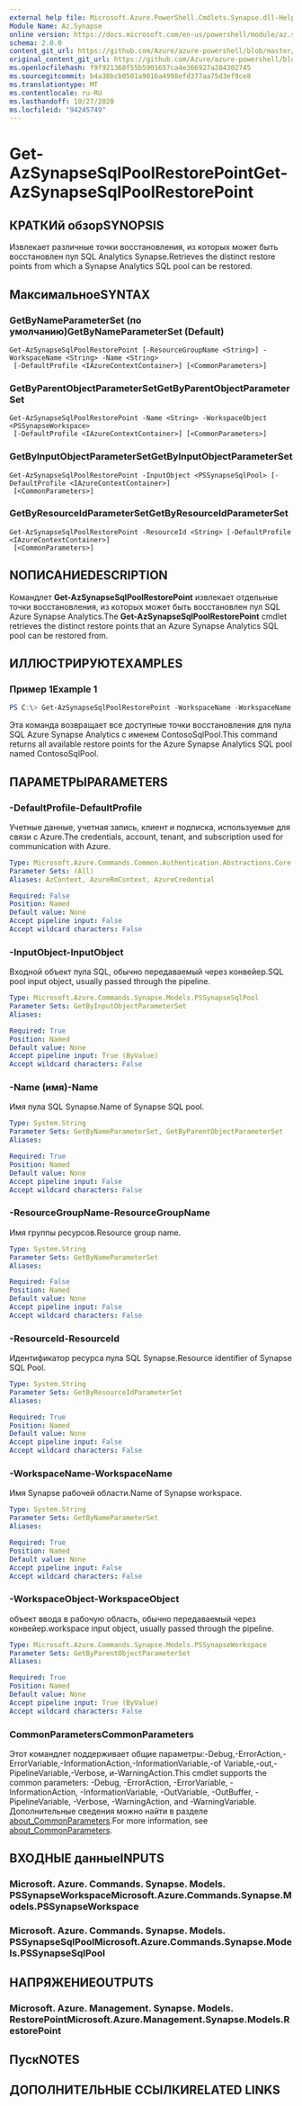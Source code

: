 ```yaml
---
external help file: Microsoft.Azure.PowerShell.Cmdlets.Synapse.dll-Help.xml
Module Name: Az.Synapse
online version: https://docs.microsoft.com/en-us/powershell/module/az.synapse/get-azsynapsesqlpoolrestorepoint
schema: 2.0.0
content_git_url: https://github.com/Azure/azure-powershell/blob/master/src/Synapse/Synapse/help/Get-AzSynapseSqlPoolRestorePoint.md
original_content_git_url: https://github.com/Azure/azure-powershell/blob/master/src/Synapse/Synapse/help/Get-AzSynapseSqlPoolRestorePoint.md
ms.openlocfilehash: f9f921368f55b5901657ca4e366927a284302745
ms.sourcegitcommit: b4a38bcb0501a9016a4998efd377aa75d3ef9ce8
ms.translationtype: MT
ms.contentlocale: ru-RU
ms.lasthandoff: 10/27/2020
ms.locfileid: "94245749"
---
```

# <span data-ttu-id="fba3a-101">Get-AzSynapseSqlPoolRestorePoint</span><span class="sxs-lookup"><span data-stu-id="fba3a-101">Get-AzSynapseSqlPoolRestorePoint</span></span>

## <span data-ttu-id="fba3a-102">КРАТКИй обзор</span><span class="sxs-lookup"><span data-stu-id="fba3a-102">SYNOPSIS</span></span>
<span data-ttu-id="fba3a-103">Извлекает различные точки восстановления, из которых может быть восстановлен пул SQL Analytics Synapse.</span><span class="sxs-lookup"><span data-stu-id="fba3a-103">Retrieves the distinct restore points from which a Synapse Analytics SQL pool can be restored.</span></span>

## <span data-ttu-id="fba3a-104">Максимальное</span><span class="sxs-lookup"><span data-stu-id="fba3a-104">SYNTAX</span></span>

### <span data-ttu-id="fba3a-105">GetByNameParameterSet (по умолчанию)</span><span class="sxs-lookup"><span data-stu-id="fba3a-105">GetByNameParameterSet (Default)</span></span>
```
Get-AzSynapseSqlPoolRestorePoint [-ResourceGroupName <String>] -WorkspaceName <String> -Name <String>
 [-DefaultProfile <IAzureContextContainer>] [<CommonParameters>]
```

### <span data-ttu-id="fba3a-106">GetByParentObjectParameterSet</span><span class="sxs-lookup"><span data-stu-id="fba3a-106">GetByParentObjectParameterSet</span></span>
```
Get-AzSynapseSqlPoolRestorePoint -Name <String> -WorkspaceObject <PSSynapseWorkspace>
 [-DefaultProfile <IAzureContextContainer>] [<CommonParameters>]
```

### <span data-ttu-id="fba3a-107">GetByInputObjectParameterSet</span><span class="sxs-lookup"><span data-stu-id="fba3a-107">GetByInputObjectParameterSet</span></span>
```
Get-AzSynapseSqlPoolRestorePoint -InputObject <PSSynapseSqlPool> [-DefaultProfile <IAzureContextContainer>]
 [<CommonParameters>]
```

### <span data-ttu-id="fba3a-108">GetByResourceIdParameterSet</span><span class="sxs-lookup"><span data-stu-id="fba3a-108">GetByResourceIdParameterSet</span></span>
```
Get-AzSynapseSqlPoolRestorePoint -ResourceId <String> [-DefaultProfile <IAzureContextContainer>]
 [<CommonParameters>]
```

## <span data-ttu-id="fba3a-109">NОПИСАНИЕ</span><span class="sxs-lookup"><span data-stu-id="fba3a-109">DESCRIPTION</span></span>
<span data-ttu-id="fba3a-110">Командлет **Get-AzSynapseSqlPoolRestorePoint** извлекает отдельные точки восстановления, из которых может быть восстановлен пул SQL Azure Synapse Analytics.</span><span class="sxs-lookup"><span data-stu-id="fba3a-110">The **Get-AzSynapseSqlPoolRestorePoint** cmdlet retrieves the distinct restore points that an Azure Synapse Analytics SQL pool can be restored from.</span></span>

## <span data-ttu-id="fba3a-111">ИЛЛЮСТРИРУЮТ</span><span class="sxs-lookup"><span data-stu-id="fba3a-111">EXAMPLES</span></span>

### <span data-ttu-id="fba3a-112">Пример 1</span><span class="sxs-lookup"><span data-stu-id="fba3a-112">Example 1</span></span>
```powershell
PS C:\> Get-AzSynapseSqlPoolRestorePoint -WorkspaceName -WorkspaceName ContosoWorkspace -Name ContosoSqlPool
```

<span data-ttu-id="fba3a-113">Эта команда возвращает все доступные точки восстановления для пула SQL Azure Synapse Analytics с именем ContosoSqlPool.</span><span class="sxs-lookup"><span data-stu-id="fba3a-113">This command returns all available restore points for the Azure Synapse Analytics SQL pool named ContosoSqlPool.</span></span>

## <span data-ttu-id="fba3a-114">ПАРАМЕТРЫ</span><span class="sxs-lookup"><span data-stu-id="fba3a-114">PARAMETERS</span></span>

### <span data-ttu-id="fba3a-115">-DefaultProfile</span><span class="sxs-lookup"><span data-stu-id="fba3a-115">-DefaultProfile</span></span>
<span data-ttu-id="fba3a-116">Учетные данные, учетная запись, клиент и подписка, используемые для связи с Azure.</span><span class="sxs-lookup"><span data-stu-id="fba3a-116">The credentials, account, tenant, and subscription used for communication with Azure.</span></span>

```yaml
Type: Microsoft.Azure.Commands.Common.Authentication.Abstractions.Core.IAzureContextContainer
Parameter Sets: (All)
Aliases: AzContext, AzureRmContext, AzureCredential

Required: False
Position: Named
Default value: None
Accept pipeline input: False
Accept wildcard characters: False
```

### <span data-ttu-id="fba3a-117">-InputObject</span><span class="sxs-lookup"><span data-stu-id="fba3a-117">-InputObject</span></span>
<span data-ttu-id="fba3a-118">Входной объект пула SQL, обычно передаваемый через конвейер.</span><span class="sxs-lookup"><span data-stu-id="fba3a-118">SQL pool input object, usually passed through the pipeline.</span></span>

```yaml
Type: Microsoft.Azure.Commands.Synapse.Models.PSSynapseSqlPool
Parameter Sets: GetByInputObjectParameterSet
Aliases:

Required: True
Position: Named
Default value: None
Accept pipeline input: True (ByValue)
Accept wildcard characters: False
```

### <span data-ttu-id="fba3a-119">-Name (имя)</span><span class="sxs-lookup"><span data-stu-id="fba3a-119">-Name</span></span>
<span data-ttu-id="fba3a-120">Имя пула SQL Synapse.</span><span class="sxs-lookup"><span data-stu-id="fba3a-120">Name of Synapse SQL pool.</span></span>

```yaml
Type: System.String
Parameter Sets: GetByNameParameterSet, GetByParentObjectParameterSet
Aliases:

Required: True
Position: Named
Default value: None
Accept pipeline input: False
Accept wildcard characters: False
```

### <span data-ttu-id="fba3a-121">-ResourceGroupName</span><span class="sxs-lookup"><span data-stu-id="fba3a-121">-ResourceGroupName</span></span>
<span data-ttu-id="fba3a-122">Имя группы ресурсов.</span><span class="sxs-lookup"><span data-stu-id="fba3a-122">Resource group name.</span></span>

```yaml
Type: System.String
Parameter Sets: GetByNameParameterSet
Aliases:

Required: False
Position: Named
Default value: None
Accept pipeline input: False
Accept wildcard characters: False
```

### <span data-ttu-id="fba3a-123">-ResourceId</span><span class="sxs-lookup"><span data-stu-id="fba3a-123">-ResourceId</span></span>
<span data-ttu-id="fba3a-124">Идентификатор ресурса пула SQL Synapse.</span><span class="sxs-lookup"><span data-stu-id="fba3a-124">Resource identifier of Synapse SQL Pool.</span></span>

```yaml
Type: System.String
Parameter Sets: GetByResourceIdParameterSet
Aliases:

Required: True
Position: Named
Default value: None
Accept pipeline input: False
Accept wildcard characters: False
```

### <span data-ttu-id="fba3a-125">-WorkspaceName</span><span class="sxs-lookup"><span data-stu-id="fba3a-125">-WorkspaceName</span></span>
<span data-ttu-id="fba3a-126">Имя Synapse рабочей области.</span><span class="sxs-lookup"><span data-stu-id="fba3a-126">Name of Synapse workspace.</span></span>

```yaml
Type: System.String
Parameter Sets: GetByNameParameterSet
Aliases:

Required: True
Position: Named
Default value: None
Accept pipeline input: False
Accept wildcard characters: False
```

### <span data-ttu-id="fba3a-127">-WorkspaceObject</span><span class="sxs-lookup"><span data-stu-id="fba3a-127">-WorkspaceObject</span></span>
<span data-ttu-id="fba3a-128">объект ввода в рабочую область, обычно передаваемый через конвейер.</span><span class="sxs-lookup"><span data-stu-id="fba3a-128">workspace input object, usually passed through the pipeline.</span></span>

```yaml
Type: Microsoft.Azure.Commands.Synapse.Models.PSSynapseWorkspace
Parameter Sets: GetByParentObjectParameterSet
Aliases:

Required: True
Position: Named
Default value: None
Accept pipeline input: True (ByValue)
Accept wildcard characters: False
```

### <span data-ttu-id="fba3a-129">CommonParameters</span><span class="sxs-lookup"><span data-stu-id="fba3a-129">CommonParameters</span></span>
<span data-ttu-id="fba3a-130">Этот командлет поддерживает общие параметры:-Debug,-ErrorAction,-ErrorVariable,-InformationAction,-InformationVariable,-of Variable,-out,-PipelineVariable,-Verbose, и-WarningAction.</span><span class="sxs-lookup"><span data-stu-id="fba3a-130">This cmdlet supports the common parameters: -Debug, -ErrorAction, -ErrorVariable, -InformationAction, -InformationVariable, -OutVariable, -OutBuffer, -PipelineVariable, -Verbose, -WarningAction, and -WarningVariable.</span></span> <span data-ttu-id="fba3a-131">Дополнительные сведения можно найти в разделе [about_CommonParameters](http://go.microsoft.com/fwlink/?LinkID=113216).</span><span class="sxs-lookup"><span data-stu-id="fba3a-131">For more information, see [about_CommonParameters](http://go.microsoft.com/fwlink/?LinkID=113216).</span></span>

## <span data-ttu-id="fba3a-132">ВХОДНЫЕ данные</span><span class="sxs-lookup"><span data-stu-id="fba3a-132">INPUTS</span></span>

### <span data-ttu-id="fba3a-133">Microsoft. Azure. Commands. Synapse. Models. PSSynapseWorkspace</span><span class="sxs-lookup"><span data-stu-id="fba3a-133">Microsoft.Azure.Commands.Synapse.Models.PSSynapseWorkspace</span></span>

### <span data-ttu-id="fba3a-134">Microsoft. Azure. Commands. Synapse. Models. PSSynapseSqlPool</span><span class="sxs-lookup"><span data-stu-id="fba3a-134">Microsoft.Azure.Commands.Synapse.Models.PSSynapseSqlPool</span></span>

## <span data-ttu-id="fba3a-135">НАПРЯЖЕНИЕ</span><span class="sxs-lookup"><span data-stu-id="fba3a-135">OUTPUTS</span></span>

### <span data-ttu-id="fba3a-136">Microsoft. Azure. Management. Synapse. Models. RestorePoint</span><span class="sxs-lookup"><span data-stu-id="fba3a-136">Microsoft.Azure.Management.Synapse.Models.RestorePoint</span></span>

## <span data-ttu-id="fba3a-137">Пуск</span><span class="sxs-lookup"><span data-stu-id="fba3a-137">NOTES</span></span>

## <span data-ttu-id="fba3a-138">ДОПОЛНИТЕЛЬНЫЕ ССЫЛКИ</span><span class="sxs-lookup"><span data-stu-id="fba3a-138">RELATED LINKS</span></span>

